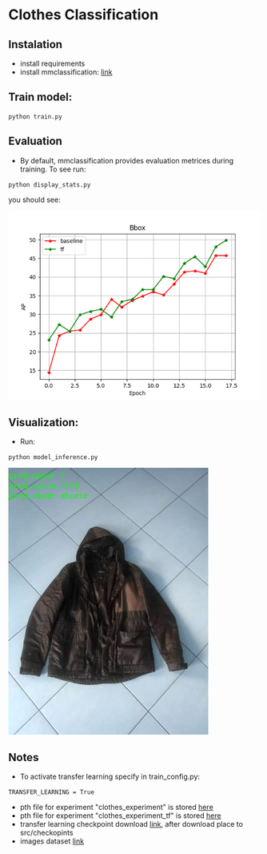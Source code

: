 # Clothes Classification 

## Instalation
* install requirements
* install mmclassification: [link](https://github.com/open-mmlab/mmclassification)

## Train model:
```
python train.py

```
## Evaluation
* By default, mmclassification provides evaluation metrices during training. To see run:
```
python display_stats.py
```
 you should see:

![](src/figures/experiment_summary.png?raw=true)

## Visualization:
* Run:
```
python model_inference.py
```
![](src/figures/your_file_21.jpeg?raw=true)

## Notes

* To activate transfer learning specify in train_config.py:
```
TRANSFER_LEARNING = True
```
* pth file for experiment "clothes_experiment" is stored [here](https://ufile.io/i1uyquk4)
* pth file for experiment "clothes_experiment_tf" is stored [here](https://ufile.io/xiokecie)
* transfer learning checkpoint download [link](https://download.openmmlab.com/mmclassification/v0/resnext/resnext101_32x8d_b32x8_imagenet_20210506-23a247d5.pth),
after download place to src/checkopints
* images dataset [link](https://ufile.io/q6pefkmn)  